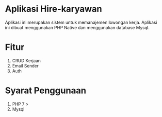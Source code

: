 # Aplikasi Hire-karyawan
Aplikasi ini merupakan sistem untuk memanajemen lowongan kerja. Aplikasi ini dibuat menggunakan PHP Native dan menggunakan database Mysql.

# Fitur
1. CRUD Kerjaan
2. Email Sender
3. Auth

# Syarat Penggunaan
1. PHP 7 >
2. Mysql
